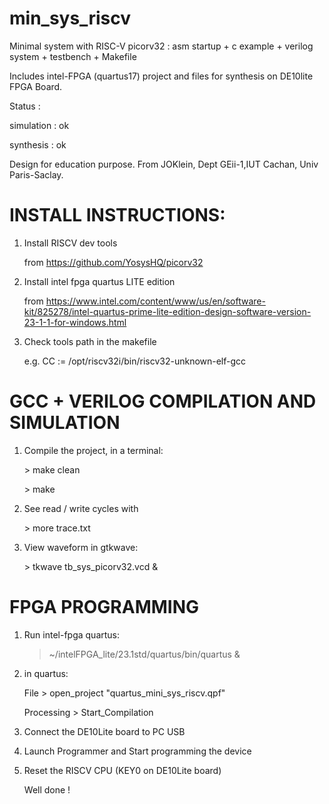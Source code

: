 # min_sys_riscv
Minimal system with RISC-V picorv32 : asm startup + c example + verilog system + testbench + Makefile

Includes intel-FPGA (quartus17) project and files for synthesis on DE10lite FPGA Board.

Status : 

simulation : ok 

synthesis : ok

Design for education purpose. 
From JOKlein, Dept GEii-1,IUT Cachan, Univ Paris-Saclay. 

# INSTALL INSTRUCTIONS:
1. Install RISCV dev tools
   
   from  https://github.com/YosysHQ/picorv32
   
2. Install intel fpga quartus LITE edition
   
   from https://www.intel.com/content/www/us/en/software-kit/825278/intel-quartus-prime-lite-edition-design-software-version-23-1-1-for-windows.html
   
3. Check tools path in the makefile
   
   e.g. CC := /opt/riscv32i/bin/riscv32-unknown-elf-gcc
# GCC + VERILOG COMPILATION AND SIMULATION 
   
1. Compile the project, in a terminal:
 
   \> make clean
   
   \> make

2. See read / write cycles with

   \> more trace.txt

3. View waveform in gtkwave:

   \> tkwave tb_sys_picorv32.vcd &
# FPGA PROGRAMMING
   
1. Run intel-fpga quartus:
    
   > ~/intelFPGA_lite/23.1std/quartus/bin/quartus &
   
2. in quartus:
  
     File > open_project "quartus_mini_sys_riscv.qpf"
     
     Processing > Start_Compilation
   
3. Connect the DE10Lite board to PC USB  
    
4. Launch Programmer and Start programming the device

5. Reset the RISCV CPU (KEY0 on DE10Lite board)
   
   Well done !
